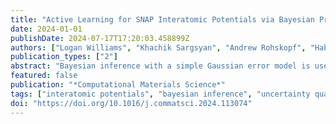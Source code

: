 ```yaml
---
title: "Active Learning for SNAP Interatomic Potentials via Bayesian Predictive Uncertainty"
date: 2024-01-01
publishDate: 2024-07-17T17:20:03.458899Z
authors: ["Logan Williams", "Khachik Sargsyan", "Andrew Rohskopf", "Habib N. Najm"]
publication_types: ["2"]
abstract: "Bayesian inference with a simple Gaussian error model is used to efficiently compute prediction variances for energies, forces, and stresses in the linear SNAP interatomic potential. The prediction variance is shown to have a strong correlation with the absolute error over approximately 24 orders of magnitude. Using this prediction variance, an active learning algorithm is constructed to iteratively train a potential by selecting the structures with the most uncertain properties from a pool of candidate structures. The relative importance of the energy, force, and stress errors in the objective function is shown to have a strong impact upon the trajectory of their respective net error metrics when running the active learning algorithm. Batched training of different batch sizes is also tested against singular structure updates, and it is found that batches can be used to significantly reduce the number of retraining steps required with only minor impact on the active learning trajectory."
featured: false
publication: "*Computational Materials Science*"
tags: ["interatomic potentials", "bayesian inference", "uncertainty quantification", "active learning"]
doi: "https://doi.org/10.1016/j.commatsci.2024.113074"
---
```


